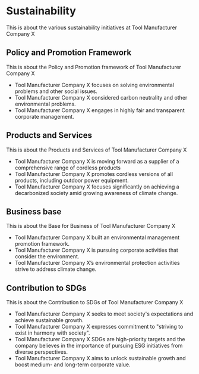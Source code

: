 # Sustainability

This is about the various sustainability initiatives at Tool Manufacturer Company X

## Policy and Promotion Framework

This is about the Policy and Promotion framework of Tool Manufacturer Company X

- Tool Manufacturer Company X focuses on solving environmental problems and other social issues.
- Tool Manufacturer Company X considered carbon neutrality and other environmental problems.
- Tool Manufacturer Company X engages in highly fair and transparent corporate management.

## Products and Services

This is about the Products and Services of Tool Manufacturer Company X

- Tool Manufacturer Company X is moving forward as  a supplier of a comprehensive range of cordless products
- Tool Manufacturer Company X promotes cordless versions of all products, including outdoor power equipment.
- Tool Manufacturer Company X focuses significantly on achieving a decarbonized society amid growing awareness of climate change.

## Business base

This is about the Base for Business of Tool Manufacturer Company X

- Tool Manufacturer Company X built an environmental management promotion framework.
- Tool Manufacturer Company X is pursuing corporate activities that consider the environment.
- Tool Manufacturer Company X’s environmental protection activities strive to address climate change.

## Contribution to SDGs

This is about the Contribution to SDGs of Tool Manufacturer Company X

- Tool Manufacturer Company X seeks to meet society's expectations and achieve sustainable growth.
- Tool Manufacturer Company X expresses commitment to "striving to exist in harmony with society".
- Tool Manufacturer Company X SDGs are high-priority targets and the company believes in the importance of pursuing ESG initiatives from diverse perspectives.
- Tool Manufacturer Company X aims to unlock sustainable growth and boost medium- and long-term corporate value.